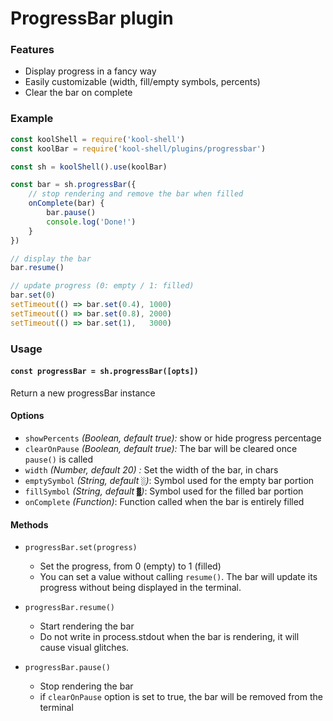 # ProgressBar plugin

### Features
  * Display progress in a fancy way
  * Easily customizable (width, fill/empty symbols, percents)
  * Clear the bar on complete


### Example
```javascript
const koolShell = require('kool-shell')
const koolBar = require('kool-shell/plugins/progressbar')

const sh = koolShell().use(koolBar)

const bar = sh.progressBar({
    // stop rendering and remove the bar when filled
    onComplete(bar) {
        bar.pause()
        console.log('Done!')
    }
})

// display the bar
bar.resume()

// update progress (0: empty / 1: filled)
bar.set(0)
setTimeout(() => bar.set(0.4), 1000)
setTimeout(() => bar.set(0.8), 2000)
setTimeout(() => bar.set(1),   3000)

```

### Usage

#### `const progressBar = sh.progressBar([opts])`
Return a new progressBar instance

#### Options
* `showPercents` _(Boolean, default true):_ show or hide progress percentage
* `clearOnPause` _(Boolean, default true):_ The bar will be cleared once `pause()` is called
* `width` _(Number, default 20) :_ Set the width of the bar, in chars
* `emptySymbol` _(String, default `░`)_: Symbol used for the empty bar portion
* `fillSymbol` _(String, default `▓`)_: Symbol used for the filled bar portion
* `onComplete` _(Function)_: Function called when the bar is entirely filled

#### Methods

* `progressBar.set(progress)`
    - Set the progress, from 0 (empty) to 1 (filled)
    - You can set a value without calling `resume()`. The bar will update its progress without being displayed in the terminal.

* `progressBar.resume()`
    - Start rendering the bar
    - Do not write in process.stdout when the bar is rendering, it will cause visual glitches.

* `progressBar.pause()`
    - Stop rendering the bar
    - if `clearOnPause` option is set to true, the bar will be removed from the terminal
